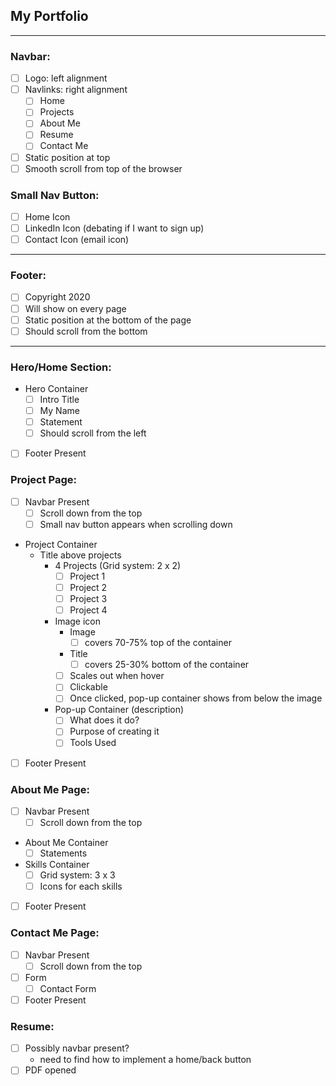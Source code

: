 ## My Portfolio

---

### Navbar:

- [ ] Logo: left alignment
- [ ] Navlinks: right alignment
  - [ ] Home
  - [ ] Projects
  - [ ] About Me
  - [ ] Resume
  - [ ] Contact Me
- [ ] Static position at top
- [ ] Smooth scroll from top of the browser

### Small Nav Button:

- [ ] Home Icon
- [ ] LinkedIn Icon (debating if I want to sign up)
- [ ] Contact Icon (email icon)

---

### Footer:

- [ ] Copyright 2020
- [ ] Will show on every page
- [ ] Static position at the bottom of the page
- [ ] Should scroll from the bottom

---

### Hero/Home Section:

- Hero Container
  - [ ] Intro Title
  - [ ] My Name
  - [ ] Statement
  - [ ] Should scroll from the left
- [ ] Footer Present

### Project Page:

- [ ] Navbar Present
  - [ ] Scroll down from the top
  - [ ] Small nav button appears when scrolling down
- Project Container
  - Title above projects
    - 4 Projects (Grid system: 2 x 2)
      - [ ] Project 1
      - [ ] Project 2
      - [ ] Project 3
      - [ ] Project 4
    - Image icon
      - Image
        - [ ] covers 70-75% top of the container
      - Title
        - [ ] covers 25-30% bottom of the container
      - [ ] Scales out when hover
      - [ ] Clickable
      - [ ] Once clicked, pop-up container shows from below the image
    - Pop-up Container (description)
      - [ ] What does it do?
      - [ ] Purpose of creating it
      - [ ] Tools Used
- [ ] Footer Present

### About Me Page:

- [ ] Navbar Present
  - [ ] Scroll down from the top
- About Me Container
  - [ ] Statements
- Skills Container
  - [ ] Grid system: 3 x 3
  - [ ] Icons for each skills
- [ ] Footer Present

### Contact Me Page:

- [ ] Navbar Present
  - [ ] Scroll down from the top
- [ ] Form
  - [ ] Contact Form
- [ ] Footer Present

### Resume:

- [ ] Possibly navbar present?
  - need to find how to implement a home/back button
- [ ] PDF opened

